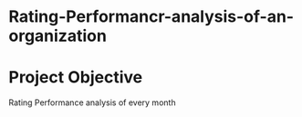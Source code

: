 # Rating-Performancr-analysis-of-an-organization
# Project Objective
Rating Performance analysis  of every month 

